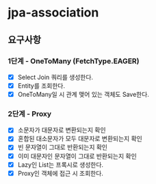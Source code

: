 # jpa-association

## 요구사항
### 1단계 - OneToMany (FetchType.EAGER)
- [X] Select Join 쿼리를 생성한다.
- [X] Entity를 조회한다.
- [X] OneToMany일 시 관계 맺어 있는 객체도 Save한다.

### 2단계 - Proxy
- [X] 소문자가 대문자로 변환되는지 확인
- [X] 혼합된 대소문자가 모두 대문자로 변환되는지 확인
- [X] 빈 문자열이 그대로 반환되는지 확인
- [X] 이미 대문자인 문자열이 그대로 반환되는지 확인
- [X] Lazy인 List는 프록시로 생성한다.
- [X] Proxy인 객체에 접근 시 조회한다.
